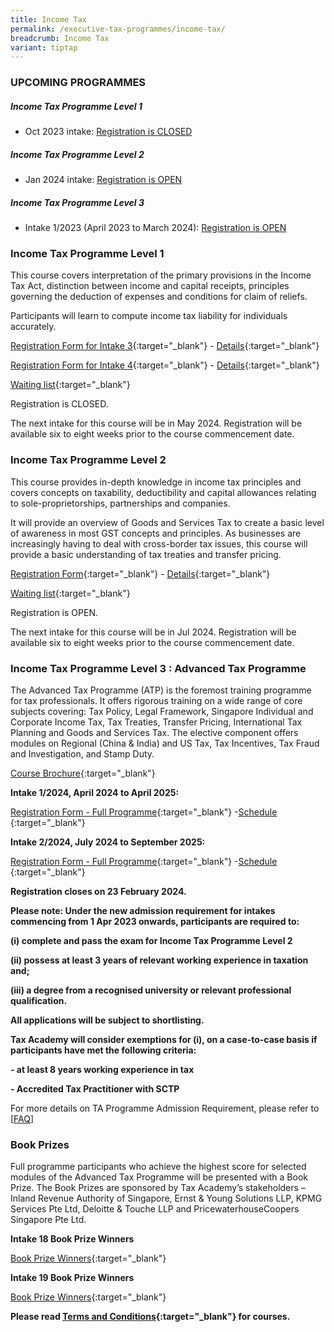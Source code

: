 ```yaml
---
title: Income Tax
permalink: /executive-tax-programmes/income-tax/
breadcrumb: Income Tax
variant: tiptap
---
```

<h3><strong>UPCOMING PROGRAMMES</strong></h3>
<h5><strong>Income Tax Programme Level 1</strong></h5>
<ul data-tight="true" class="tight">
<li>
<p>Oct 2023 intake: <a href="/executive-tax-programmes/income-tax/#etp1oct-ta-id" rel="noopener noreferrer nofollow" target="_blank">Registration is CLOSED</a>
</p>
</li>
</ul>
<h5><strong>Income Tax Programme Level 2</strong></h5>
<ul data-tight="true" class="tight">
<li>
<p>Jan 2024 intake: <a href="/executive-tax-programmes/income-tax/#etp2sep-ta-id" rel="noopener noreferrer nofollow" target="_blank">Registration is OPEN</a>
</p>
</li>
</ul>
<h5><strong>Income Tax Programme Level 3</strong></h5>
<ul data-tight="true" class="tight">
<li>
<p>Intake 1/2023 (April 2023 to March 2024): <a href="/executive-tax-programmes/income-tax/#atp-ta-id" rel="noopener noreferrer nofollow" target="_blank">Registration is OPEN</a>
</p>
</li>
</ul>
<p></p>
<h3><strong>Income Tax Programme Level 1</strong></h3>
<p>This course covers interpretation of the primary provisions in the Income
Tax Act, distinction between income and capital receipts, principles governing
the deduction of expenses and conditions for claim of reliefs.</p>
<p>Participants will learn to compute income tax liability for individuals
accurately.</p>
<p><a href="https://go.gov.sg/l1it32023registration" rel="noopener noreferrer nofollow" target="_blank">Registration Form for Intake 3</a>{:target="_blank"}
- <a href="/files/executive-tax-programmes/coursebrochurel1it2023intake3.pdf" rel="noopener noreferrer nofollow" target="_blank">Details</a>{:target="_blank"}</p>
<p><a href="https://go.gov.sg/l1it42023registration" rel="noopener noreferrer nofollow" target="_blank">Registration Form for Intake 4</a>{:target="_blank"}
- <a href="/files/executive-tax-programmes/coursebrochurel1it2023intake4.pdf" rel="noopener noreferrer nofollow" target="_blank">Details</a>{:target="_blank"}</p>
<p><a href="https://form.gov.sg/64e6c1f283091c0011427f02" rel="noopener noreferrer nofollow" target="_blank">Waiting list</a>{:target="_blank"}</p>
<p>Registration is CLOSED.</p>
<p>The next intake for this course will be in May 2024. Registration will
be available six to eight weeks prior to the course commencement date.</p>
<p></p>
<h3><strong>Income Tax Programme Level 2</strong></h3>
<p>This course provides in-depth knowledge in income tax principles and covers
concepts on taxability, deductibility and capital allowances relating to
sole-proprietorships, partnerships and companies.</p>
<p>It will provide an overview of Goods and Services Tax to create a basic
level of awareness in most GST concepts and principles. As businesses are
increasingly having to deal with cross-border tax issues, this course will
provide a basic understanding of tax treaties and transfer pricing.</p>
<p><a href="https://go.gov.sg/l2it42023reg" rel="noopener noreferrer nofollow" target="_blank">Registration Form</a>{:target="_blank"}
- <a href="/files/executive-tax-programmes/L2IT42023coursebrochure.pdf" rel="noopener noreferrer nofollow" target="_blank">Details</a>{:target="_blank"}</p>
<p><a href="https://form.gov.sg/655c0e8c1364450012cbdb48" rel="noopener noreferrer nofollow" target="_blank">Waiting list</a>{:target="_blank"}</p>
<p>Registration is OPEN.</p>
<p>The next intake for this course will be in Jul 2024. Registration will
be available six to eight weeks prior to the course commencement date.</p>
<p></p>
<h3><strong>Income Tax Programme Level 3 : Advanced Tax Programme</strong></h3>
<p>The Advanced Tax Programme (ATP) is the foremost training programme for
tax professionals. It offers rigorous training on a wide range of core
subjects covering: Tax Policy, Legal Framework, Singapore Individual and
Corporate Income Tax, Tax Treaties, Transfer Pricing, International Tax
Planning and Goods and Services Tax. The elective component offers modules
on Regional (China &amp; India) and US Tax, Tax Incentives, Tax Fraud and
Investigation, and Stamp Duty.</p>
<p><a href="https://cms.isomer.gov.sg/files/executive-tax-programmes/ATP (FY24) Brochure.pdf" rel="noopener noreferrer nofollow" target="_blank"><u>Course Brochure</u></a>{:target="_blank"}</p>
<p><strong>Intake 1/2024, April 2024 to April 2025:</strong>
</p>
<p><a href="https://form.gov.sg/65bb6520661be4d8c1d3321f" rel="noopener noreferrer nofollow" target="_blank">Registration Form - Full Programme</a>{:target="_blank"}
-<a href="/files/executive-tax-programmes/atp%2020%20schedule%20(mode%20of%20delivery)%20revised.pdf" rel="noopener noreferrer nofollow" target="_blank">Schedule</a> {:target="_blank"}</p>
<p></p>
<p><strong>Intake 2/2024, July 2024 to September 2025:</strong>
</p>
<p><a href="https://form.gov.sg/65bb67656cd4478c6d780e6a" rel="noopener noreferrer nofollow" target="_blank"><u>Registration Form - Full Programme</u></a>{:target="_blank"}
-<a href="https://cms.isomer.gov.sg/files/executive-tax-programmes/ATP Intake 2-2024.pdf" rel="noopener noreferrer nofollow" target="_blank"><u>Schedule</u></a> {:target="_blank"}</p>
<p></p>
<p><strong>Registration closes on 23 February 2024.</strong>
</p>
<p><strong>Please note: Under the new admission requirement for intakes commencing from 1 Apr 2023 onwards, participants are required to:</strong>
</p>
<p><strong>(i) complete and pass the exam for Income Tax Programme Level 2</strong>
</p>
<p><strong>(ii) possess at least 3 years of relevant working experience in taxation and;</strong>
</p>
<p><strong>(iii) a degree from a recognised university or relevant professional qualification.</strong>
</p>
<p><strong>All applications will be subject to shortlisting.</strong>
</p>
<p><strong>Tax Academy will consider exemptions for (i), on a case-to-case basis if participants have met the following criteria:</strong>
</p>
<p><strong>- at least 8 years working experience in tax</strong>
</p>
<p><strong>- Accredited Tax Practitioner with SCTP</strong>
</p>
<p>For more details on TA Programme Admission Requirement, please refer to
[<a href="https://www.taxacademy.sg/executive-tax-programmes/tax-training-roadmap/" rel="noopener noreferrer nofollow" target="_blank">FAQ</a>]</p>
<h3><strong>Book Prizes</strong></h3>
<p>Full programme participants who achieve the highest score for selected
modules of the Advanced Tax Programme will be presented with a Book Prize.
The Book Prizes are sponsored by Tax Academy’s stakeholders – Inland Revenue
Authority of Singapore, Ernst &amp; Young Solutions LLP, KPMG Services
Pte Ltd, Deloitte &amp; Touche LLP and PricewaterhouseCoopers Singapore
Pte Ltd.</p>
<p><strong>Intake 18 Book Prize Winners</strong>
</p>
<p><a href="/files/executive-tax-programmes/atp%20(intake%2018)%20book%20prize%20winners%20v2.pdf" rel="noopener noreferrer nofollow" target="_blank">Book Prize Winners</a>{:target="_blank"}</p>
<p><strong>Intake 19 Book Prize Winners</strong>
</p>
<p><a href="/files/executive-tax-programmes/atp%20(intake%2019)%20book%20prize%20winners%20v1.pdf" rel="noopener noreferrer nofollow" target="_blank">Book Prize Winners</a>{:target="_blank"}</p>
<p><strong>Please read <a href="https://production-iras-tax-academy.netlify.com/executive-tax-programmes/terms-and-conditions/" rel="noopener noreferrer nofollow" target="_blank">Terms and Conditions</a>{:target="_blank"} for courses.</strong>
</p>